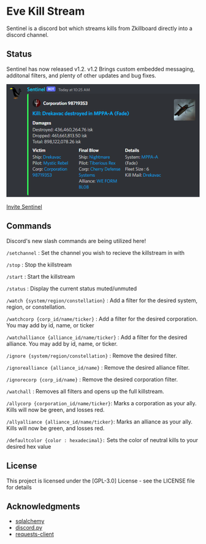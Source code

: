 # Eve Kill Stream

Sentinel is a discord bot which streams kills from Zkillboard directly into a discord channel.

## Status

Sentinel has now released v1.2. v1.2 Brings custom embedded messaging, additonal filters, and plenty of other updates and bug fixes.

![Embedded Message](embedded_ss.png)

[Invite Sentinel](https://discord.com/api/oauth2/authorize?client_id=1028896074989043723&permissions=414464728128&scope=bot)

## Commands
Discord's new slash commands are being utilized here!

```/setchannel``` : Set the channel you wish to recieve the killstream in with

```/stop``` : Stop the killstream

```/start``` : Start the killstream

```/status``` : Display the current status muted/unmuted

```/watch {system/region/constellation}``` : Add a filter for the desired system, region, or constellation.

```/watchcorp {corp_id/name/ticker}``` : Add a filter for the desired corporation. You may add by id, name, or ticker

```/watchalliance {alliance_id/name/ticker}``` : Add a filter for the desired alliance. You may add by id, name, or ticker.

```/ignore {system/region/constellation}``` :  Remove the desired filter.

```/ignorealliance {alliance_id/name}```  : Remove the desired alliance filter.

```/ignorecorp {corp_id/name}``` : Remove the desired corporation filter.

```/watchall``` : Removes all filters and opens up the full killstream.

```/allycorp {corporation_id/name/ticker}```: Marks a corporation as your ally. Kills will now be green, and losses red.

```/allyalliance {alliance_id/name/ticker}```: Marks an alliance as your ally. Kills will now be green, and losses red.

```/defaultcolor {color : hexadecimal}:``` Sets the color of neutral kills to your desired hex value


## License

This project is licensed under the [GPL-3.0] License - see the LICENSE file for details

## Acknowledgments

* [sqlalchemy](https://github.com/sqlalchemy/sqlalchemy)
* [discord.py](https://github.com/Rapptz/discord.py)
* [requests-client](https://pypi.org/project/requests-client/)
